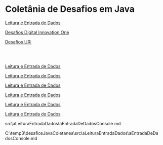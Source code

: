 # Coletânia de Desafios em Java


[Leitura e Entrada de Dados](https://github.com/eliseusbrito/desafiosJavaColetanea/src/aLeituraEntradaDados/aleituraEntradaDados.md)

[Desafios Digital Innovation One](https://github.com/eliseusbrito/desafiosJavaColetanea/src/DigitalInnovationOne/JavaDeveloper/ReadmeDIO.md)

[Desafios URI](https://github.com/eliseusbrito/desafiosJavaColetanea/src/URI/JavaDeveloper/ReadmeURI.md)

<br></br>






[Leitura e Entrada de Dados](../src/aleituraEntradaDados.md#índice)

[Leitura e Entrada de Dados](../src/aLeituraEntradaDados/aEntradaDeDadosConsole.md)

[Leitura e Entrada de Dados](..\src\aLeituraEntradaDados\aEntradaDeDadosConsole.md)


[Leitura e Entrada de Dados](../src/aLeituraEntradaDados/aEntradaDeDadosConsole.md#índice)

[Leitura e Entrada de Dados](/src/aLeituraEntradaDados/aEntradaDeDadosConsole.md#índice)

[Leitura e Entrada de Dados](..\src\aLeituraEntradaDados\aEntradaDeDadosConsole.md#índice)



src\aLeituraEntradaDados\aEntradaDeDadosConsole.md

C:\temp3\desafiosJavaColetanea\src\aLeituraEntradaDados\aEntradaDeDadosConsole.md
